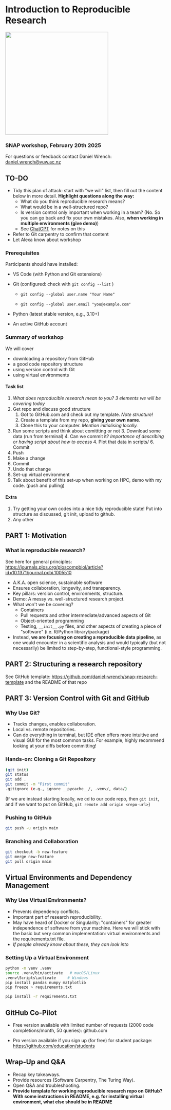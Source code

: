 # Introduction to Reproducible Research

<img src="https://github.com/user-attachments/assets/709ccc4b-8031-4603-a207-2d599901b3e2" width="320">

### SNAP workshop, February 20th 2025
For questions or feedback contact Daniel Wrench: daniel.wrench@vuw.ac.nz

## TO-DO
-   Tidy this plan of attack: start with "we will" list, then fill out the content below in more detail. **Highlight questions along the way:**
    - What do you think reproducible research means?
    - What would be in a well-structured repo?
    - Is version control only important when working in a team? (No. So you can go back and fix your own mistakes. Also, **when working in multiple environments (give demo)**)
    - See [ChatGPT](https://chatgpt.com/share/67b29f0c-d0f8-8012-bceb-633f32dae893) for notes on this
-   Refer to Git carpentry to confirm that content
-   Let Alexa know about workshop


### Prerequisites

Participants should have installed:

-   VS Code (with Python and Git extensions)

-   Git (configured: check with `git config --list` )

    -   `git config --global user.name "Your Name"`

    -   `git config --global user.email "you@example.com"`

-   Python (latest stable version, e.g., 3.10+)

-   An active GitHub account


### Summary of workshop

We will cover 
- downloading a repository from GitHub
- a good code repository structure
- using version control with Git
- using virtual environments

#### Task list

1. *What does reproducible research mean to you? 3 elements we will be covering today*
1. Get repo and discuss good structure
    1. Got to GitHub.com and check out my template. *Note structure!* 
    2. Create a template from my repo, **giving your own name**. 
    3. Clone this to your computer. *Mention initialising locally.*
2. Run some scripts and think about comittting or not
    3. Download some data (run from terminal)
    4. Can we commit it? *Importance of describing or having script about how to access*
    4. Plot that data in scripts/
    6. Commit
7. Push
7. Make a change
8. Commit
9. Undo that change
10. Set-up virtual environment
11. Talk about benefit of this set-up when working on HPC, demo with my code. (push and pulling)

#### Extra

1. Try getting your own codes into a nice tidy reproducible state! Put into structure as discussed, git init, upload to github.
2. Any other

## PART 1: Motivation

### What is reproducible research?

See here for general principles: https://journals.plos.org/ploscompbiol/article?id=10.1371/journal.pcbi.1005510 

-   A.K.A. open science, sustainable software
-   Ensures collaboration, longevity, and transparency.
-   Key pillars: version control, environments, structure.
-   Demo: A messy vs. well-structured research project.
-   What won't we be covering?
    -   Containers
    -   Pull requests and other intermediate/advanced aspects of Git
    -   Object-oriented programming
    -   Testing, `__init__.py` files, and other aspects of creating a piece of "software" (i.e. R/Python library/package)
-   Instead, **we are focusing on creating a reproducible data pipeline**, as one would encounter in a scientific analysis and would typically (but not necessarily) be limited to step-by-step, functional-style programming. 




## PART 2: Structuring a research repository

See GitHub template: https://github.com/daniel-wrench/snap-research-template and the README of that repo

## PART 3: Version Control with Git and GitHub

### Why Use Git?

-   Tracks changes, enables collaboration.
-   Local vs. remote repositories.
-   Can do everything in terminal, but IDE often offers more intuitive and visual GUI for the most common tasks. For example, highly recommend looking at your diffs before committing!

### Hands-on: Cloning a Git Repository

``` bash
(git init)
git status
git add .
git commit -m "First commit"
.gitignore (e.g., ignore __pycache__/, .venv/, data/)
```

(If we are instead starting locally, we cd to our code repo, then `git init`, and if we want to put on GitHub, `git remote add origin <repo-url>`)

### Pushing to GitHub

``` bash
git push -u origin main
```

### Branching and Collaboration

``` bash
git checkout -b new-feature
git merge new-feature
git pull origin main
```

## Virtual Environments and Dependency Management

### Why Use Virtual Environments?

-   Prevents dependency conflicts.
-   Important part of research reproducibility.
-   May have heard of Docker or Singularity: "containers" for greater independence of software from your machine. Here we will stick with the basic but very common implementation: virtual environments and the requirements.txt file.
-   *If people already know about these, they can look into*

### Setting Up a Virtual Environment

``` bash
python -m venv .venv
source .venv/bin/activate   # macOS/Linux
.venv\Scripts\activate     # Windows
pip install pandas numpy matplotlib
pip freeze > requirements.txt

pip install -r requirements.txt
```

## GitHub Co-Pilot

-   Free version available with limited number of requests (2000 code completions/month, 50 queries): github.com

-   Pro version available if you sign up (for free) for student package: <https://github.com/education/students>

## Wrap-Up and Q&A

-   Recap key takeaways.
-   Provide resources (Software Carpentry, The Turing Way).
-   Open Q&A and troubleshooting.
-   **Provide template for working reproducible research repo on GitHub? With some instructions in README, e.g. for installing virtual environment, what else should be in README**
